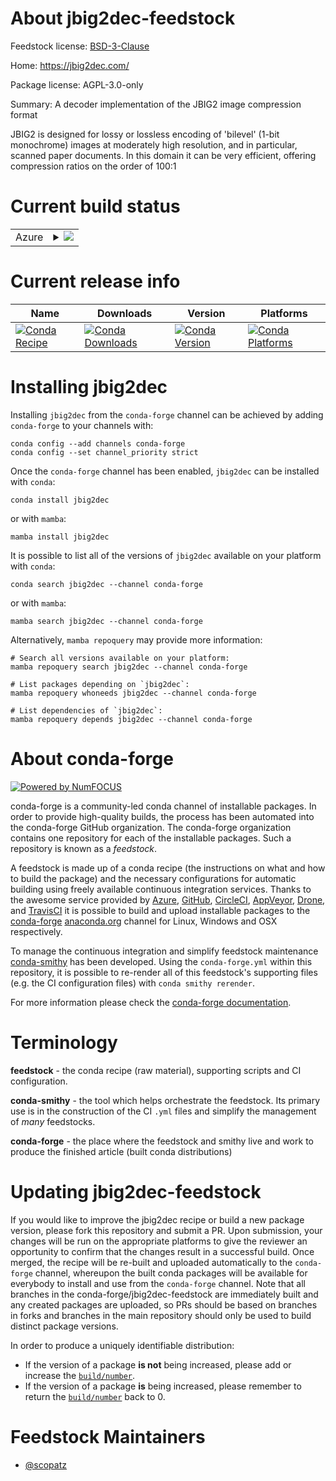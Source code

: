 About jbig2dec-feedstock
========================

Feedstock license: [BSD-3-Clause](https://github.com/conda-forge/jbig2dec-feedstock/blob/main/LICENSE.txt)

Home: https://jbig2dec.com/

Package license: AGPL-3.0-only

Summary: A decoder implementation of the JBIG2 image compression format

JBIG2 is designed for lossy or lossless encoding of 'bilevel'
(1-bit monochrome) images at moderately high resolution, and
in particular, scanned paper documents. In this domain it can
be very efficient, offering compression ratios on the order of
100:1


Current build status
====================


<table>
    
  <tr>
    <td>Azure</td>
    <td>
      <details>
        <summary>
          <a href="https://dev.azure.com/conda-forge/feedstock-builds/_build/latest?definitionId=9341&branchName=main">
            <img src="https://dev.azure.com/conda-forge/feedstock-builds/_apis/build/status/jbig2dec-feedstock?branchName=main">
          </a>
        </summary>
        <table>
          <thead><tr><th>Variant</th><th>Status</th></tr></thead>
          <tbody><tr>
              <td>linux_64</td>
              <td>
                <a href="https://dev.azure.com/conda-forge/feedstock-builds/_build/latest?definitionId=9341&branchName=main">
                  <img src="https://dev.azure.com/conda-forge/feedstock-builds/_apis/build/status/jbig2dec-feedstock?branchName=main&jobName=linux&configuration=linux%20linux_64_" alt="variant">
                </a>
              </td>
            </tr><tr>
              <td>osx_64</td>
              <td>
                <a href="https://dev.azure.com/conda-forge/feedstock-builds/_build/latest?definitionId=9341&branchName=main">
                  <img src="https://dev.azure.com/conda-forge/feedstock-builds/_apis/build/status/jbig2dec-feedstock?branchName=main&jobName=osx&configuration=osx%20osx_64_" alt="variant">
                </a>
              </td>
            </tr><tr>
              <td>osx_arm64</td>
              <td>
                <a href="https://dev.azure.com/conda-forge/feedstock-builds/_build/latest?definitionId=9341&branchName=main">
                  <img src="https://dev.azure.com/conda-forge/feedstock-builds/_apis/build/status/jbig2dec-feedstock?branchName=main&jobName=osx&configuration=osx%20osx_arm64_" alt="variant">
                </a>
              </td>
            </tr><tr>
              <td>win_64</td>
              <td>
                <a href="https://dev.azure.com/conda-forge/feedstock-builds/_build/latest?definitionId=9341&branchName=main">
                  <img src="https://dev.azure.com/conda-forge/feedstock-builds/_apis/build/status/jbig2dec-feedstock?branchName=main&jobName=win&configuration=win%20win_64_" alt="variant">
                </a>
              </td>
            </tr>
          </tbody>
        </table>
      </details>
    </td>
  </tr>
</table>

Current release info
====================

| Name | Downloads | Version | Platforms |
| --- | --- | --- | --- |
| [![Conda Recipe](https://img.shields.io/badge/recipe-jbig2dec-green.svg)](https://anaconda.org/conda-forge/jbig2dec) | [![Conda Downloads](https://img.shields.io/conda/dn/conda-forge/jbig2dec.svg)](https://anaconda.org/conda-forge/jbig2dec) | [![Conda Version](https://img.shields.io/conda/vn/conda-forge/jbig2dec.svg)](https://anaconda.org/conda-forge/jbig2dec) | [![Conda Platforms](https://img.shields.io/conda/pn/conda-forge/jbig2dec.svg)](https://anaconda.org/conda-forge/jbig2dec) |

Installing jbig2dec
===================

Installing `jbig2dec` from the `conda-forge` channel can be achieved by adding `conda-forge` to your channels with:

```
conda config --add channels conda-forge
conda config --set channel_priority strict
```

Once the `conda-forge` channel has been enabled, `jbig2dec` can be installed with `conda`:

```
conda install jbig2dec
```

or with `mamba`:

```
mamba install jbig2dec
```

It is possible to list all of the versions of `jbig2dec` available on your platform with `conda`:

```
conda search jbig2dec --channel conda-forge
```

or with `mamba`:

```
mamba search jbig2dec --channel conda-forge
```

Alternatively, `mamba repoquery` may provide more information:

```
# Search all versions available on your platform:
mamba repoquery search jbig2dec --channel conda-forge

# List packages depending on `jbig2dec`:
mamba repoquery whoneeds jbig2dec --channel conda-forge

# List dependencies of `jbig2dec`:
mamba repoquery depends jbig2dec --channel conda-forge
```


About conda-forge
=================

[![Powered by
NumFOCUS](https://img.shields.io/badge/powered%20by-NumFOCUS-orange.svg?style=flat&colorA=E1523D&colorB=007D8A)](https://numfocus.org)

conda-forge is a community-led conda channel of installable packages.
In order to provide high-quality builds, the process has been automated into the
conda-forge GitHub organization. The conda-forge organization contains one repository
for each of the installable packages. Such a repository is known as a *feedstock*.

A feedstock is made up of a conda recipe (the instructions on what and how to build
the package) and the necessary configurations for automatic building using freely
available continuous integration services. Thanks to the awesome service provided by
[Azure](https://azure.microsoft.com/en-us/services/devops/), [GitHub](https://github.com/),
[CircleCI](https://circleci.com/), [AppVeyor](https://www.appveyor.com/),
[Drone](https://cloud.drone.io/welcome), and [TravisCI](https://travis-ci.com/)
it is possible to build and upload installable packages to the
[conda-forge](https://anaconda.org/conda-forge) [anaconda.org](https://anaconda.org/)
channel for Linux, Windows and OSX respectively.

To manage the continuous integration and simplify feedstock maintenance
[conda-smithy](https://github.com/conda-forge/conda-smithy) has been developed.
Using the ``conda-forge.yml`` within this repository, it is possible to re-render all of
this feedstock's supporting files (e.g. the CI configuration files) with ``conda smithy rerender``.

For more information please check the [conda-forge documentation](https://conda-forge.org/docs/).

Terminology
===========

**feedstock** - the conda recipe (raw material), supporting scripts and CI configuration.

**conda-smithy** - the tool which helps orchestrate the feedstock.
                   Its primary use is in the construction of the CI ``.yml`` files
                   and simplify the management of *many* feedstocks.

**conda-forge** - the place where the feedstock and smithy live and work to
                  produce the finished article (built conda distributions)


Updating jbig2dec-feedstock
===========================

If you would like to improve the jbig2dec recipe or build a new
package version, please fork this repository and submit a PR. Upon submission,
your changes will be run on the appropriate platforms to give the reviewer an
opportunity to confirm that the changes result in a successful build. Once
merged, the recipe will be re-built and uploaded automatically to the
`conda-forge` channel, whereupon the built conda packages will be available for
everybody to install and use from the `conda-forge` channel.
Note that all branches in the conda-forge/jbig2dec-feedstock are
immediately built and any created packages are uploaded, so PRs should be based
on branches in forks and branches in the main repository should only be used to
build distinct package versions.

In order to produce a uniquely identifiable distribution:
 * If the version of a package **is not** being increased, please add or increase
   the [``build/number``](https://docs.conda.io/projects/conda-build/en/latest/resources/define-metadata.html#build-number-and-string).
 * If the version of a package **is** being increased, please remember to return
   the [``build/number``](https://docs.conda.io/projects/conda-build/en/latest/resources/define-metadata.html#build-number-and-string)
   back to 0.

Feedstock Maintainers
=====================

* [@scopatz](https://github.com/scopatz/)

